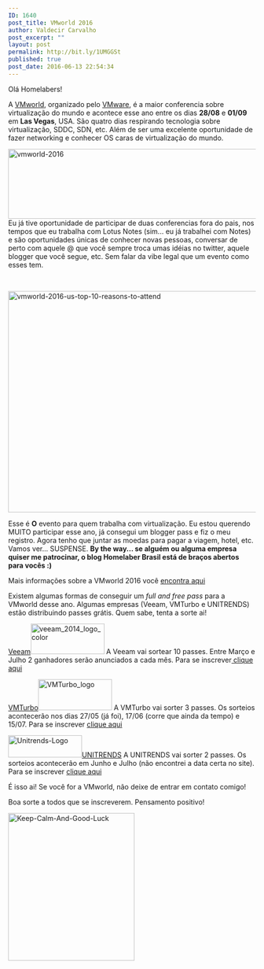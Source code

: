```yaml
---
ID: 1640
post_title: VMworld 2016
author: Valdecir Carvalho
post_excerpt: ""
layout: post
permalink: http://bit.ly/1UMGGSt
published: true
post_date: 2016-06-13 22:54:34
---
```

Olá Homelabers!

A <a href="https://www.vmworld.com/en/us/index.html" target="_blank">VMworld</a>, organizado pelo <a href="http://vmware.com" target="_blank">VMware</a>, é a maior conferencia sobre virtualização do mundo e acontece esse ano entre os dias <strong>28/08</strong> e <strong>01/09</strong> em <strong>Las Vegas</strong>, USA.
São quatro dias respirando tecnologia sobre virtualização, SDDC, SDN, etc. Além de ser uma excelente oportunidade de fazer networking e conhecer OS caras de virtualização do mundo.

<img class="aligncenter size-full wp-image-1644" src="http://homelaber.com.br/site/wp-content/uploads/2016/06/vmworld-2016.png" alt="vmworld-2016" width="600" height="142" />

<!--more-->Eu já tive oportunidade de participar de duas conferencias fora do pais, nos tempos que eu trabalha com Lotus Notes (sim... eu já trabalhei com Notes) e são oportunidades únicas de conhecer novas pessoas, conversar de perto com aquele @ que você sempre troca umas idéias no twitter, aquele blogger que você segue, etc. Sem falar da vibe legal que um evento como esses tem.

&nbsp;

<img class="aligncenter wp-image-1648" src="http://homelaber.com.br/site/wp-content/uploads/2016/06/vmworld-2016-us-top-10-reasons-to-attend.jpg" alt="vmworld-2016-us-top-10-reasons-to-attend" width="800" height="450" />

Esse é <strong>O</strong> evento para quem trabalha com virtualização. Eu estou querendo MUITO participar esse ano, já consegui um blogger pass e fiz o meu registro. Agora tenho que juntar as moedas para pagar a viagem, hotel, etc. Vamos ver... SUSPENSE. <strong>By the way... se alguém ou alguma empresa quiser me patrocinar, o blog Homelaber Brasil está de braços abertos para vocês :)</strong>

Mais informações sobre a VMworld 2016 você <a href="https://www.vmworld.com/en/us/index.html" target="_blank">encontra aqui</a>

Existem algumas formas de conseguir um<em> full and free pass</em> para a VMworld desse ano. Algumas empresas (Veeam, VMTurbo e UNITRENDS) estão distribuindo passes grátis. Quem sabe, tenta a sorte ai!

<a href="https://www.veeam.com" target="_blank">Veeam</a><a href="https://www.veeam.com" target="_blank"><img class="alignleft wp-image-1641" src="http://homelaber.com.br/site/wp-content/uploads/2016/06/veeam_2014_logo_color.png" alt="veeam_2014_logo_color" width="150" height="62" /></a>
A Veeam vai sortear 10 passes. Entre Março e Julho 2 ganhadores serão anunciados a cada mês.
Para se inscrever<a href="https://www.veeam.com/vmworld/tickets" target="_blank"> clique aqui</a>

<a href="http://vmturbo.com" target="_blank">VMTurbo</a><a href="http://vmturbo.com" target="_blank"><img class="alignleft wp-image-1642 size-thumbnail" src="http://homelaber.com.br/site/wp-content/uploads/2016/06/VMTurbo_logo-150x63.png" alt="VMTurbo_logo" width="150" height="63" /></a>
A VMTurbo vai sorter 3 passes. Os sorteios acontecerão nos dias 27/05 (já foi), 17/06 (corre que ainda da tempo) e 15/07.
Para se inscrever <a href="https://turbonomic.com/vmturbo-vmworld-sweepstakes/?utm_source=vinfrastructure&amp;utm_medium=banner-ad&amp;utm_campaign=vmworld-passes-2016" target="_blank">clique aqui</a>

<img class="alignleft size-thumbnail wp-image-1643" src="http://homelaber.com.br/site/wp-content/uploads/2016/06/Unitrends-Logo-150x45.png" alt="Unitrends-Logo" width="150" height="45" /><a href="http://www.unitrends.com/" target="_blank">UNITRENDS</a>
A UNITRENDS vai sorter 2 passes. Os sorteios acontecerão em Junho e Julho (não encontrei a data certa no site).
Para se inscrever <a href="http://pages.unitrends.com/vmworld-2016-free-pass" target="_blank">clique aqui</a>

É isso ai! Se você for a VMworld, não deixe de entrar em contato comigo!

Boa sorte a todos que se inscreverem. Pensamento positivo!

<img class="aligncenter wp-image-1650 size-medium" src="http://homelaber.com.br/site/wp-content/uploads/2016/06/Keep-Calm-And-Good-Luck-257x300.png" alt="Keep-Calm-And-Good-Luck" width="257" height="300" />

&nbsp;